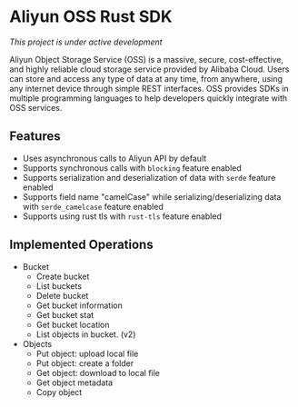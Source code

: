 # Aliyun OSS Rust SDK

*This project is under active development*

Aliyun Object Storage Service (OSS) is a massive, secure, cost-effective, and highly reliable cloud storage service provided by Alibaba Cloud. Users can store and access any type of data at any time, from anywhere, using any internet device through simple REST interfaces. OSS provides SDKs in multiple programming languages to help developers quickly integrate with OSS services.

## Features

- Uses asynchronous calls to Aliyun API by default
- Supports synchronous calls with `blocking` feature enabled
- Supports serialization and deserialization of data with `serde` feature enabled
- Supports field name "camelCase" while serializing/deserializing data with `serde_camelcase` feature enabled
- Supports using rust tls with `rust-tls` feature enabled

## Implemented Operations

- Bucket
  - Create bucket
  - List buckets
  - Delete bucket
  - Get bucket information
  - Get bucket stat
  - Get bucket location
  - List objects in bucket. (v2)
- Objects
  - Put object: upload local file
  - Put object: create a folder
  - Get object: download to local file
  - Get object metadata
  - Copy object
